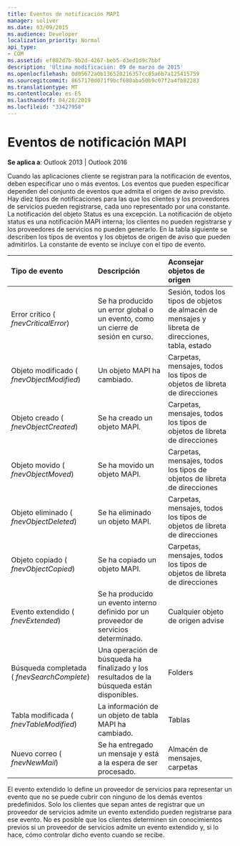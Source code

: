 ```yaml
---
title: Eventos de notificación MAPI
manager: soliver
ms.date: 03/09/2015
ms.audience: Developer
localization_priority: Normal
api_type:
- COM
ms.assetid: ef082d7b-9b2d-4267-beb5-d3ed1d9c7bbf
description: 'Última modificación: 09 de marzo de 2015'
ms.openlocfilehash: 0d05672a0b136520216357cc85a6b7a125415759
ms.sourcegitcommit: 8657170d071f9bcf680aba50b9c07f2a4fb82283
ms.translationtype: MT
ms.contentlocale: es-ES
ms.lasthandoff: 04/28/2019
ms.locfileid: "33427958"
---
```

# <a name="mapi-notification-events"></a>Eventos de notificación MAPI

  
  
**Se aplica a**: Outlook 2013 | Outlook 2016 
  
Cuando las aplicaciones cliente se registran para la notificación de eventos, deben especificar uno o más eventos. Los eventos que pueden especificar dependen del conjunto de eventos que admita el origen de aviso previsto. Hay diez tipos de notificaciones para las que los clientes y los proveedores de servicios pueden registrarse, cada uno representado por una constante. La notificación del objeto Status es una excepción. La notificación de objeto status es una notificación MAPI interna; los clientes no pueden registrarse y los proveedores de servicios no pueden generarlo. En la tabla siguiente se describen los tipos de eventos y los objetos de origen de aviso que pueden admitirlos. La constante de evento se incluye con el tipo de evento.
  
|**Tipo de evento**|**Descripción**|**Aconsejar objetos de origen**|
|:-----|:-----|:-----|
|Error crítico ( _fnevCriticalError_)  <br/> |Se ha producido un error global o un evento, como un cierre de sesión en curso.  <br/> |Sesión, todos los tipos de objetos de almacén de mensajes y libreta de direcciones, tabla, estado  <br/> |
|Objeto modificado ( _fnevObjectModified_)  <br/> |Un objeto MAPI ha cambiado.  <br/> |Carpetas, mensajes, todos los tipos de objetos de libreta de direcciones  <br/> |
|Objeto creado ( _fnevObjectCreated_)  <br/> |Se ha creado un objeto MAPI.  <br/> |Carpetas, mensajes, todos los tipos de objetos de libreta de direcciones  <br/> |
|Objeto movido ( _fnevObjectMoved_)  <br/> |Se ha movido un objeto MAPI.  <br/> |Carpetas, mensajes, todos los tipos de objetos de libreta de direcciones  <br/> |
|Objeto eliminado ( _fnevObjectDeleted_)  <br/> |Se ha eliminado un objeto MAPI.  <br/> |Carpetas, mensajes, todos los tipos de objetos de libreta de direcciones  <br/> |
|Objeto copiado ( _fnevObjectCopied_)  <br/> |Se ha copiado un objeto MAPI.  <br/> |Carpetas, mensajes, todos los tipos de objetos de libreta de direcciones  <br/> |
|Evento extendido ( _fnevExtended_)  <br/> |Se ha producido un evento interno definido por un proveedor de servicios determinado.  <br/> |Cualquier objeto de origen advise  <br/> |
|Búsqueda completada ( _fnevSearchComplete_)  <br/> |Una operación de búsqueda ha finalizado y los resultados de la búsqueda están disponibles.  <br/> |Folders  <br/> |
|Tabla modificada ( _fnevTableModified_)  <br/> |La información de un objeto de tabla MAPI ha cambiado.  <br/> |Tablas  <br/> |
|Nuevo correo ( _fnevNewMail_)  <br/> |Se ha entregado un mensaje y está a la espera de ser procesado.  <br/> |Almacén de mensajes, carpetas  <br/> |
   
El evento extendido lo define un proveedor de servicios para representar un evento que no se puede cubrir con ninguno de los demás eventos predefinidos. Solo los clientes que sepan antes de registrar que un proveedor de servicios admite un evento extendido pueden registrarse para ese evento. No es posible que los clientes determinen sin conocimientos previos si un proveedor de servicios admite un evento extendido y, si lo hace, cómo controlar dicho evento cuando se recibe.
  

